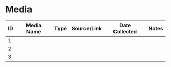 # Media

| ID  | Media Name | Type | Source/Link | Date Collected | Notes |
| --- | ---------- | ---- | ----------- | -------------- | ----- |
| 1   |            |      |             |                |       |
| 2   |            |      |             |                |       |
| 3   |            |      |             |                |       |
